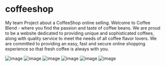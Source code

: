 # coffeeshop
My team Project about a CoffeeShop online selling.
Welcome to Coffee Blend - where you find the passion and taste of coffee beans. We are proud to be a website dedicated to providing unique and sophisticated coffees, along with quality service to meet the needs of all coffee flavor lovers. We are committed to providing an easy, fast and secure online shopping experience so that fresh coffee is always with you.

![image](https://github.com/Lee-Hoang-Vu/coffeeshop/assets/93319530/78cfbe99-26d5-4c21-a0d5-4dccb594b421)
![image](https://github.com/Lee-Hoang-Vu/coffeeshop/assets/93319530/443bc712-2e78-440b-880f-3c1bfdd8dae2)
![image](https://github.com/Lee-Hoang-Vu/coffeeshop/assets/93319530/1feeb3d0-aaf5-4b25-b026-a372dfddef3f)
![image](https://github.com/Lee-Hoang-Vu/coffeeshop/assets/93319530/a4eb501a-0037-4108-820c-b3bdef6e34e6)
![image](https://github.com/Lee-Hoang-Vu/coffeeshop/assets/93319530/3c690582-afd9-4567-a625-5c265da8d264)
![image](https://github.com/Lee-Hoang-Vu/coffeeshop/assets/93319530/c45f39a2-0420-4101-a046-ec1e4dfe1946)
